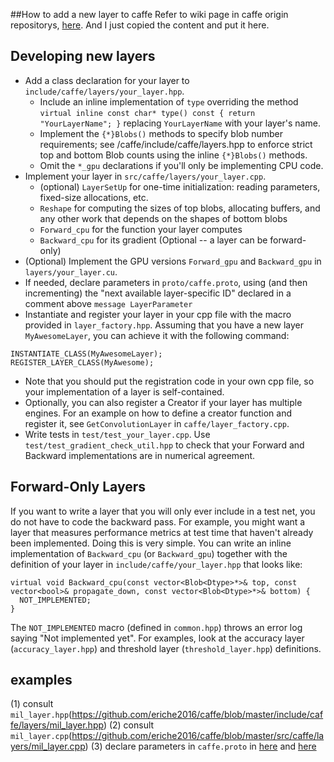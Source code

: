 ##How to add a new layer to caffe
Refer to wiki page in caffe origin repositorys, [here](https://github.com/BVLC/caffe/wiki/Development). And I just copied the content and put it here. 

## Developing new layers

- Add a class declaration for your layer to `include/caffe/layers/your_layer.hpp`. 
  * Include an inline implementation of `type` overriding the method `virtual inline const char* type() const { return "YourLayerName"; }` replacing `YourLayerName` with your layer's name.
  * Implement the `{*}Blobs()` methods to specify blob number requirements; see /caffe/include/caffe/layers.hpp to enforce strict top and bottom Blob counts using the inline `{*}Blobs()` methods. 
  * Omit the `*_gpu` declarations if you'll only be implementing CPU code. 
- Implement your layer in `src/caffe/layers/your_layer.cpp`.
  * (optional) `LayerSetUp` for one-time initialization: reading parameters, fixed-size allocations, etc.
  * `Reshape` for computing the sizes of top blobs, allocating buffers, and any other work that depends on the shapes of bottom blobs
  * `Forward_cpu` for the function your layer computes
  * `Backward_cpu` for its gradient (Optional -- a layer can be forward-only)
- (Optional) Implement the GPU versions `Forward_gpu` and `Backward_gpu` in `layers/your_layer.cu`.
- If needed, declare parameters in `proto/caffe.proto`, using (and then incrementing) the "next available layer-specific ID" declared in a comment above `message LayerParameter`
- Instantiate and register your layer in your cpp file with the macro provided in `layer_factory.hpp`. Assuming that you have a new layer `MyAwesomeLayer`, you can achieve it with the following command:
````
INSTANTIATE_CLASS(MyAwesomeLayer);
REGISTER_LAYER_CLASS(MyAwesome);
````
- Note that you should put the registration code in your own cpp file, so your implementation of a layer is self-contained.
- Optionally, you can also register a Creator if your layer has multiple engines. For an example on how to define a creator function and register it, see `GetConvolutionLayer` in `caffe/layer_factory.cpp`.
- Write tests in `test/test_your_layer.cpp`. Use `test/test_gradient_check_util.hpp` to check that your Forward and Backward implementations are in numerical agreement.

## Forward-Only Layers
If you want to write a layer that you will only ever include in a test net, you do not have to code the backward pass. For example, you might want a layer that measures performance metrics at test time that haven't already been implemented.
Doing this is very simple. You can write an inline implementation of `Backward_cpu` (or `Backward_gpu`) together with the definition of your layer in `include/caffe/your_layer.hpp` that looks like:
````
virtual void Backward_cpu(const vector<Blob<Dtype>*>& top, const vector<bool>& propagate_down, const vector<Blob<Dtype>*>& bottom) {
  NOT_IMPLEMENTED;
}
````
The `NOT_IMPLEMENTED` macro (defined in `common.hpp`) throws an error log saying "Not implemented yet". For examples, look at the accuracy layer (`accuracy_layer.hpp`) and threshold layer (`threshold_layer.hpp`) definitions.

## examples
 (1) consult `mil_layer.hpp`(https://github.com/eriche2016/caffe/blob/master/include/caffe/layers/mil_layer.hpp)
 (2) consult `mil_layer.cpp`(https://github.com/eriche2016/caffe/blob/master/src/caffe/layers/mil_layer.cpp)
 (3) declare parameters in `caffe.proto` in [here](https://github.com/eriche2016/caffe/blob/master/src/caffe/proto/caffe.proto#L408) and [here](https://github.com/eriche2016/caffe/blob/master/src/caffe/proto/caffe.proto#L1192)
